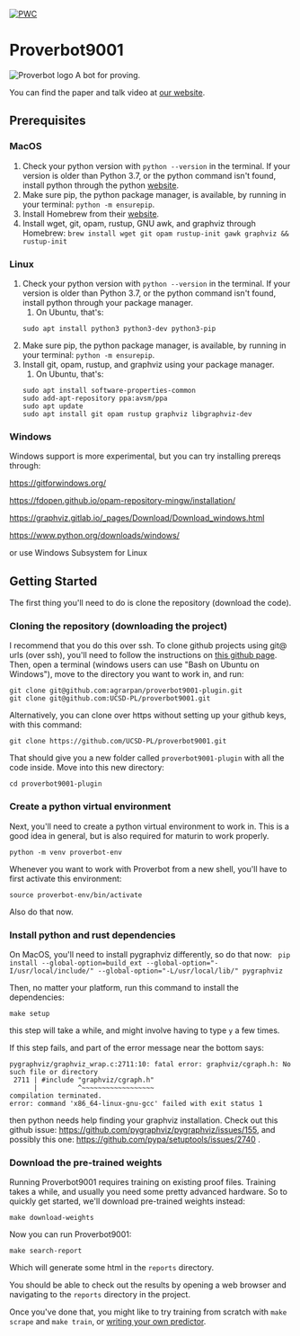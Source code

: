 [![PWC](https://img.shields.io/endpoint.svg?url=https://paperswithcode.com/badge/generating-correctness-proofs-with-neural/automated-theorem-proving-on-compcert)](https://paperswithcode.com/sota/automated-theorem-proving-on-compcert?p=generating-correctness-proofs-with-neural)

# Proverbot9001
![Proverbot logo](proverbotlogo-01.png)
A bot for proving.

You can find the paper and talk video at [our website](https://proverbot9001.ucsd.edu).

## Prerequisites

### MacOS

1. Check your python version with `python --version` in the
   terminal. If your version is older than Python 3.7, or the python
   command isn't found, install python through the python
   [website](https://www.python.org/).
2. Make sure pip, the python package manager, is available, by running
   in your terminal: `python -m ensurepip`.
3. Install Homebrew from their [website](https://brew.sh/).
4. Install wget, git, opam, rustup, GNU awk, and graphviz through Homebrew:
   `brew install wget git opam rustup-init gawk graphviz && rustup-init`

### Linux
1. Check your python version with `python --version` in the
   terminal. If your version is older than Python 3.7, or the python
   command isn't found, install python through your package manager.
   1. On Ubuntu, that's:
   ```
   sudo apt install python3 python3-dev python3-pip
   ```
2. Make sure pip, the python package manager, is available, by running
   in your terminal: `python -m ensurepip`.
3. Install git, opam, rustup, and graphviz using your package manager.
   1. On Ubuntu, that's:
   ```
   sudo apt install software-properties-common
   sudo add-apt-repository ppa:avsm/ppa
   sudo apt update
   sudo apt install git opam rustup graphviz libgraphviz-dev
   ```

### Windows
Windows support is more experimental, but you can try installing
prereqs through:

https://gitforwindows.org/

https://fdopen.github.io/opam-repository-mingw/installation/

https://graphviz.gitlab.io/_pages/Download/Download_windows.html

https://www.python.org/downloads/windows/

or use Windows Subsystem for Linux

## Getting Started

The first thing you'll need to do is clone the repository (download the code).

### Cloning the repository (downloading the project)
I recommend that you do this over ssh. To clone github projects using
git@ urls (over ssh), you'll need to follow the instructions on [this
github
page](https://docs.github.com/en/authentication/connecting-to-github-with-ssh/generating-a-new-ssh-key-and-adding-it-to-the-ssh-agent). Then,
open a terminal (windows users can use "Bash on Ubuntu on Windows"),
move to the directory you want to work in, and run:

```
git clone git@github.com:agrarpan/proverbot9001-plugin.git
git clone git@github.com:UCSD-PL/proverbot9001.git
```

Alternatively, you can clone over https without setting up your github
keys, with this command:
```
git clone https://github.com/UCSD-PL/proverbot9001.git
```

That should give you a new folder called `proverbot9001-plugin` with all the
code inside. Move into this new directory:

```
cd proverbot9001-plugin
```

### Create a python virtual environment

Next, you'll need to create a python virtual environment to work
in. This is a good idea in general, but is also required for maturin
to work properly.

```
python -m venv proverbot-env
```

Whenever you want to work with Proverbot from a new shell, you'll have
to first activate this environment:

```
source proverbot-env/bin/activate
```

Also do that now.

### Install python and rust dependencies

On MacOS, you'll need to install pygraphviz differently, so do that
now: ` pip install --global-option=build_ext
--global-option="-I/usr/local/include/"
--global-option="-L/usr/local/lib/" pygraphviz`

Then, no matter your platform, run this command to install the
dependencies:

```
make setup
```

this step will take a while, and might involve having to type `y` a
few times.

If this step fails, and part of the error message near the bottom says:
```
pygraphviz/graphviz_wrap.c:2711:10: fatal error: graphviz/cgraph.h: No such file or directory
 2711 | #include "graphviz/cgraph.h"
      |          ^~~~~~~~~~~~~~~~~~~
compilation terminated.
error: command 'x86_64-linux-gnu-gcc' failed with exit status 1
```
then python needs help finding your graphviz installation. Check out this github issue: https://github.com/pygraphviz/pygraphviz/issues/155, and possibly this one: https://github.com/pypa/setuptools/issues/2740
.

### Download the pre-trained weights

Running Proverbot9001 requires training on existing proof
files. Training takes a while, and usually you need some pretty
advanced hardware. So to quickly get started, we'll download
pre-trained weights instead:

```
make download-weights
```

Now you can run Proverbot9001:

```
make search-report
```

Which will generate some html in the `reports` directory.

You should be able to check out the results by opening a web browser
and navigating to the `reports` directory in the project.

Once you've done that, you might like to try training from scratch
with `make scrape` and `make train`, or [writing your own
predictor](predictor.md).

